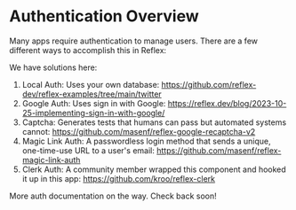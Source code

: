 
# Authentication Overview

Many apps require authentication to manage users. There are a few different ways to accomplish this in Reflex:

We have solutions here:

1. Local Auth: Uses your own database: https://github.com/reflex-dev/reflex-examples/tree/main/twitter
2. Google Auth: Uses sign in with Google: https://reflex.dev/blog/2023-10-25-implementing-sign-in-with-google/
3. Captcha: Generates tests that humans can pass but automated systems cannot: https://github.com/masenf/reflex-google-recaptcha-v2
4. Magic Link Auth: A passwordless login method that sends a unique, one-time-use URL to a user's email: https://github.com/masenf/reflex-magic-link-auth
5. Clerk Auth: A community member wrapped this component and hooked it up in this app: https://github.com/kroo/reflex-clerk 


More auth documentation on the way. Check back soon!